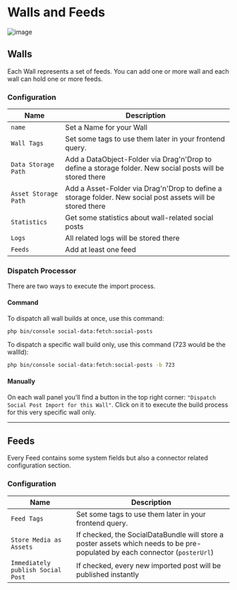 # Walls and Feeds

![image](https://user-images.githubusercontent.com/700119/94450410-8a86eb80-01ad-11eb-9060-162b08ae61c6.png)

## Walls
Each Wall represents a set of feeds. 
You can add one or more wall and each wall can hold one or more feeds.

### Configuration

| Name | Description
|------|----------------------|
| `name` | Set a Name for your Wall |
| `Wall Tags` | Set some tags to use them later in your frontend query. |
| `Data Storage Path` | Add a DataObject-Folder via Drag'n'Drop to define a storage folder. New social posts will be stored there |
| `Asset Storage Path` | Add a Asset-Folder via Drag'n'Drop to define a storage folder. New social post assets will be stored there |
| `Statistics` | Get some statistics about wall-related social posts |
| `Logs` | All related logs will be stored there |
| `Feeds` | Add at least one feed |

### Dispatch Processor
There are two ways to execute the import process.

#### Command
To dispatch all wall builds at once, use this command:

```bash
php bin/console social-data:fetch:social-posts
```

To dispatch a specific wall build only, use this command (723 would be the wallId):

```bash
php bin/console social-data:fetch:social-posts -b 723
```

#### Manually
On each wall panel you'll find a button in the top right corner: `"Dispatch Social Post Import for this Wall"`. 
Click on it to execute the build process for this very specific wall only.

***

## Feeds
Every Feed contains some system fields but also a connector related configuration section.

### Configuration

| Name | Description
|------|----------------------|
| `Feed Tags` | Set some tags to use them later in your frontend query. |
| `Store Media as Assets` | If checked, the SocialDataBundle will store a poster assets which needs to be pre-populated by each connector (`posterUrl`) |
| `Immediately publish Social Post` | If checked, every new imported post will be published instantly |
